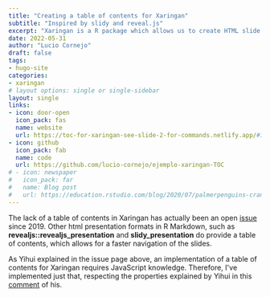 ```yaml
---
title: "Creating a table of contents for Xaringan"
subtitle: "Inspired by slidy and reveal.js"
excerpt: "Xaringan is a R package which allows us to create HTML slide presentations using R Markdown and Remark.js ."
date: 2022-05-31
author: "Lucio Cornejo"
draft: false
tags:
- hugo-site
categories:
- xaringan
# layout options: single or single-sidebar
layout: single
links:
- icon: door-open
  icon_pack: fas
  name: website
  url: https://toc-for-xaringan-see-slide-2-for-commands.netlify.app/#1
- icon: github
  icon_pack: fab
  name: code
  url: https://github.com/lucio-cornejo/ejemplo-xaringan-TOC
# - icon: newspaper
#   icon_pack: far
#   name: Blog post
#   url: https://education.rstudio.com/blog/2020/07/palmerpenguins-cran/
---
```


The lack of a table of contents in Xaringan has actually been an open 
[issue](https://github.com/yihui/xaringan/issues/217) since 2019.
Other html presentation formats in R Markdown, such
as **revealjs::revealjs_presentation**  and **slidy_presentation** 
do provide a table of contents, which allows for a faster navigation of the slides.

As Yihui explained in the issue page above, an implementation of a table of contents
for Xaringan requires JavaScript knowledge. Therefore, I've implemented
just that, respecting the properties explained by Yihui in this 
[comment](https://github.com/yihui/xaringan/issues/217#issuecomment-508784341) of his.